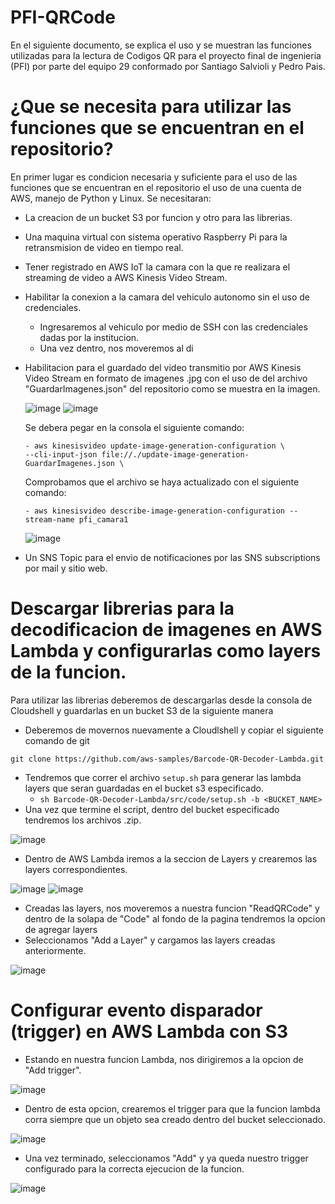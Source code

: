 # PFI-QRCode

En el siguiente documento, se explica el uso y se muestran las funciones utilizadas para la lectura de Codigos QR para el proyecto final de ingenieria (PFI) por parte del equipo 29 conformado por Santiago Salvioli y Pedro Pais.

# ¿Que se necesita para utilizar las funciones que se encuentran en el repositorio?

En primer lugar es condicion necesaria y suficiente para el uso de las funciones que se encuentran en el repositorio el uso de una cuenta de AWS, manejo de Python y Linux. 
Se necesitaran: 
- La creacion de un bucket S3 por funcion y otro para las librerias.
- Una maquina virtual con sistema operativo Raspberry Pi para la retransmision de video en tiempo real.
- Tener registrado en AWS IoT la camara con la que re realizara el streaming de video a AWS Kinesis Video Stream.
- Habilitar la conexion a la camara del vehiculo autonomo sin el uso de credenciales.
    - Ingresaremos al vehiculo por medio de SSH con las credenciales dadas por la institucion.
    - Una vez dentro, nos moveremos al di  
- Habilitacion para el guardado del video transmitio por AWS Kinesis Video Stream en formato de imagenes .jpg con el uso de del archivo "GuardarImagenes.json" del repositorio como se muestra en la imagen.
  
  ![image](https://github.com/pedropais99/PFI-QRCode/assets/89282156/1e5f3db5-3aa3-4f51-a021-2336221e6a1e)
  ![image](https://github.com/pedropais99/PFI-QRCode/assets/89282156/a63c06df-b83a-41cd-832a-6ad77698d23b)
  
  Se debera pegar en la consola el siguiente comando:
  ```
  - aws kinesisvideo update-image-generation-configuration \
  --cli-input-json file://./update-image-generation-GuardarImagenes.json \
  ```
  Comprobamos que el archivo se haya actualizado con el siguiente comando:
  ```
  - aws kinesisvideo describe-image-generation-configuration --stream-name pfi_camara1
  ```
  ![image](https://github.com/pedropais99/PFI-QRCode/assets/89282156/5c49673e-1a15-428a-ae8c-a0a5b40dd40b)
  
- Un SNS Topic para el envio de notificaciones por las SNS subscriptions por mail y sitio web.

# Descargar librerias para la decodificacion de imagenes en AWS Lambda y configurarlas como layers de la funcion.

Para utilizar las librerias deberemos de descargarlas desde la consola de Cloudshell y guardarlas en un bucket S3 de la siguiente manera
-  Deberemos de movernos nuevamente a Cloudlshell y copiar el siguiente comando de git
  ```
  git clone https://github.com/aws-samples/Barcode-QR-Decoder-Lambda.git
  ```
- Tendremos que correr el archivo ```setup.sh``` para generar las lambda layers que seran guardadas en el bucket s3 especificado.
    - ``` sh Barcode-QR-Decoder-Lambda/src/code/setup.sh -b <BUCKET_NAME> ```
- Una vez que termine el script, dentro del bucket especificado tendremos los archivos .zip.
  
![image](https://github.com/pedropais99/PFI-QRCode/assets/89282156/ad242291-27f2-4274-af0c-641d7599a9a0)

- Dentro de AWS Lambda iremos a la seccion de Layers y crearemos las layers correspondientes.
  
![image](https://github.com/pedropais99/PFI-QRCode/assets/89282156/dbbdf5c1-ad50-4b35-ba5b-b6f0ce31b6e7)
![image](https://github.com/pedropais99/PFI-QRCode/assets/89282156/b3a5d047-6136-4a03-8fb1-3a18e3e1ae04)

- Creadas las layers, nos moveremos a nuestra funcion "ReadQRCode" y dentro de la solapa de "Code" al fondo de la pagina tendremos la opcion de agregar layers
- Seleccionamos "Add a Layer" y cargamos las layers creadas anteriormente.
  
![image](https://github.com/pedropais99/PFI-QRCode/assets/89282156/5953c900-203d-4682-b11d-c0a4d119da60)

# Configurar evento disparador (trigger) en AWS Lambda con S3
- Estando en nuestra funcion Lambda, nos dirigiremos a la opcion de "Add trigger".

![image](https://github.com/pedropais99/PFI-QRCode/assets/89282156/3e74d2b7-df9a-4c37-a313-2496c842d958)

- Dentro de esta opcion, crearemos el trigger para que la funcion lambda corra siempre que un objeto sea creado dentro del bucket seleccionado.

![image](https://github.com/pedropais99/PFI-QRCode/assets/89282156/64e75e59-9f3f-4716-8534-1cb6fbb58257)

- Una vez terminado, seleccionamos "Add" y ya queda nuestro trigger configurado para la correcta ejecucion de la funcion.

![image](https://github.com/pedropais99/PFI-QRCode/assets/89282156/466677e4-8c68-42e0-ae6a-fae48cf233d9)









